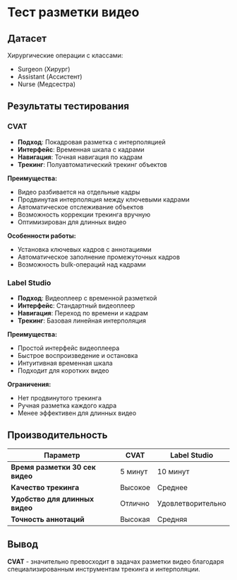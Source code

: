 # Тест разметки видео

## Датасет
Хирургические операции с классами:
- Surgeon (Хирург)
- Assistant (Ассистент) 
- Nurse (Медсестра)

## Результаты тестирования

### CVAT
- **Подход**: Покадровая разметка с интерполяцией
- **Интерфейс**: Временная шкала с кадрами
- **Навигация**: Точная навигация по кадрам
- **Трекинг**: Полуавтоматический трекинг объектов

**Преимущества:**
- Видео разбивается на отдельные кадры
- Продвинутая интерполяция между ключевыми кадрами  
- Автоматическое отслеживание объектов
- Возможность коррекции трекинга вручную
- Оптимизирован для длинных видео

**Особенности работы:**
- Установка ключевых кадров с аннотациями
- Автоматическое заполнение промежуточных кадров
- Возможность bulk-операций над кадрами

### Label Studio
- **Подход**: Видеоплеер с временной разметкой
- **Интерфейс**: Стандартный видеоплеер
- **Навигация**: Переход по времени и кадрам
- **Трекинг**: Базовая линейная интерполяция

**Преимущества:**
- Простой интерфейс видеоплеера
- Быстрое воспроизведение и остановка
- Интуитивная временная шкала
- Подходит для коротких видео

**Ограничения:**
- Нет продвинутого трекинга
- Ручная разметка каждого кадра
- Менее эффективен для длинных видео

## Производительность

| Параметр | CVAT | Label Studio |
|----------|------|--------------|
| **Время разметки 30 сек видео** | 5 минут | 10 минут |
| **Качество трекинга** | Высокое | Среднее |
| **Удобство для длинных видео** | Отлично | Удовлетворительно |
| **Точность аннотаций** | Высокая | Средняя |

## Вывод
**CVAT** - значительно превосходит в задачах разметки видео благодаря специализированным инструментам трекинга и интерполяции.